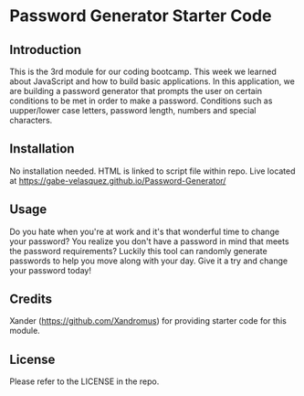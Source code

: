 # Password Generator Starter Code
## Introduction
This is the 3rd module for our coding bootcamp. This week we learned about JavaScript and how to build basic applications. In this application, we are building a password generator that prompts the user on certain conditions to be met in order to make a password. Conditions such as uupper/lower case letters, password length, numbers and special characters. 

## Installation

No installation needed. HTML is linked to script file within repo. 
Live located at https://gabe-velasquez.github.io/Password-Generator/

## Usage

Do you hate when you're  at work and it's that wonderful time to change your password? You realize you don't have a password in mind that meets the password requirements? Luckily this tool can randomly generate passwords to help you move along with your day. Give it a try and change your password today! 

## Credits

Xander (https://github.com/Xandromus) for providing starter code for this module.

## License

Please refer to the LICENSE in the repo.

